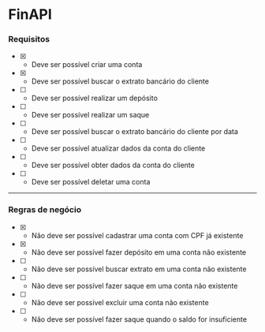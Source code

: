 # FinAPI

### Requisitos
- [x] - Deve ser possível criar uma conta
- [x] - Deve ser possível buscar o extrato bancário do cliente
- [ ] - Deve ser possível realizar um depósito
- [ ] - Deve ser possível realizar um saque
- [ ] - Deve ser possível buscar o extrato bancário do cliente por data
- [ ] - Deve ser possível atualizar dados da conta do cliente
- [ ] - Deve ser possível obter dados da conta do cliente
- [ ] - Deve ser possível deletar uma conta

---

### Regras de negócio
- [x] - Não deve ser possível cadastrar uma conta com CPF já existente
- [x] - Não deve ser possível fazer depósito em uma conta não existente
- [ ] - Não deve ser possível buscar extrato em uma conta não existente
- [ ] - Não deve ser possível fazer saque em uma conta não existente
- [ ] - Não deve ser possível excluir uma conta não existente
- [ ] - Não deve ser possível fazer saque quando o saldo for insuficiente
